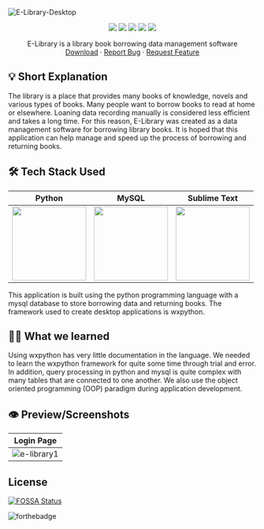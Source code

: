![E-Library-Desktop](https://socialify.git.ci/phanatagama/E-Library-Desktop/image?description=1&descriptionEditable=%F0%9F%90%8D%20desktop-based%20library%20information%20management%20system%20&font=Source%20Code%20Pro&forks=1&issues=1&language=1&name=1&pattern=Charlie%20Brown&pulls=1&stargazers=1&theme=Dark)

<p align="center">
<img src="https://img.shields.io/badge/python-3670A0?style=for-the-badge&logo=python&logoColor=ffdd54" />
<img src="https://img.shields.io/badge/mysql-%2300f.svg?style=for-the-badge&logo=mysql&logoColor=white" />
  <img src="https://img.shields.io/badge/sublime_text-%23575757.svg?style=for-the-badge&logo=sublime-text&logoColor=important" />
  <img src="https://img.shields.io/badge/git-%23F05033.svg?style=for-the-badge&logo=git&logoColor=white" />
  <img src="https://img.shields.io/badge/githubactions-%232671E5.svg?style=for-the-badge&logo=githubactions&logoColor=white" />
  </p>
  <p align="center">
    E-Library is a library book borrowing data management software
    <br />
    <a href="https://github.com/phanatagama/E-Library-Desktop/archive/refs/heads/main.zip">Download</a>
    ·
    <a href="https://github.com/phanatagama/E-Library-Desktop/issues/new">Report Bug</a>
    ·
    <a href="https://github.com/phanatagama/E-Library-Desktop/issues/new">Request Feature</a>
  </p>

## 💡 Short Explanation
The library is a place that provides many books of knowledge, novels and various types of books. Many people want to borrow books to read at home or elsewhere.
Loaning data recording manually is considered less efficient and takes a long time. For this reason, E-Library was created as a data management software for borrowing library books. It is hoped that this application can help manage and speed up the process of borrowing and returning books.

## 🛠️ Tech Stack Used
| Python      | MySQL      |  Sublime Text     | 
|------------|-------------|-------------|
| <img src="https://upload.wikimedia.org/wikipedia/commons/thumb/c/c3/Python-logo-notext.svg/1200px-Python-logo-notext.svg.png" width="150"> | <img src="https://download.logo.wine/logo/MySQL/MySQL-Logo.wine.png" width="150"> | <img src="https://www.sublimehq.com/images/sublime_text.png" width="150">  |

This application is built using the python programming language with a mysql database to store borrowing data and returning books. The framework used to create desktop applications is wxpython.

## 🧑‍🎓 What we learned 
Using wxpython has very little documentation in the language. We needed to learn the wxpython framework for quite some time through trial and error. In addition, query processing in python and mysql is quite complex with many tables that are connected to one another. We also use the object oriented programming (OOP) paradigm during application development.

## 👁️ Preview/Screenshots

| Login Page |
| --- |
|  ![e-library1](https://user-images.githubusercontent.com/48324618/149393624-ff59dc7d-3693-43ee-b05e-67029643200b.png) |

## License
[![FOSSA Status](https://app.fossa.com/api/projects/git%2Bgithub.com%2Fphanatagama%2FE-Library-Desktop.svg?type=large)](https://app.fossa.com/projects/git%2Bgithub.com%2Fphanatagama%2FE-Library-Desktop?ref=badge_large)

![forthebadge](https://forthebadge.com/images/badges/built-with-love.svg)
